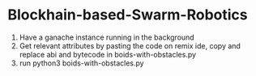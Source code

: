 # Blockhain-based-Swarm-Robotics
1. Have a ganache instance running in the background 
2. Get relevant attributes by pasting the code on remix ide, copy and replace abi and bytecode in boids-with-obstacles.py
3. run python3 boids-with-obstacles.py
